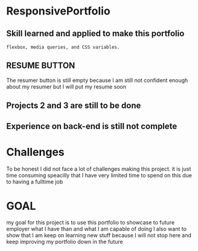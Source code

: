 # ResponsivePortfolio

## Skill learned and applied to make this portfolio 
    flexbox, media queries, and CSS variables.
## RESUME BUTTON 
The resumer button is still empty because I am still not confident enough about my resumer but I will put my resume soon 

## Projects 2 and 3 are still to be done 
## Experience on back-end is still not complete 
# Challenges
To be honest I did not face a lot of challenges making this project. 
it is just time consuming speacilly that I have very limited time to spend on this due to having a fulltime job 

# GOAL 
my goal for this project is to use this portfolio to showcase to future employer what I have than and what I am capable of doing 
I also want to show that I am keep on learning new stuff because I will not stop here and keep improving my portfolio down in the future